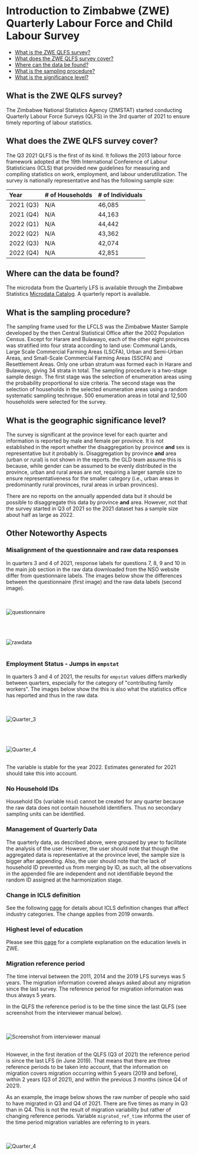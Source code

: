 # Introduction to Zimbabwe (ZWE) Quarterly Labour Force and Child Labour Survey

- [What is the ZWE QLFS survey?](#what-is-the-zwe-qlfs-survey)
- [What does the ZWE QLFS survey cover?](#what-does-the-zwe-qlfs-survey-cover)
- [Where can the data be found?](#where-can-the-data-be-found)
- [What is the sampling procedure?](#what-is-the-sampling-procedure)
- [What is the significance level?](#what-is-the-geographic-significance-level)

## What is the ZWE QLFS survey?

The Zimbabwe National Statistics Agency (ZIMSTAT) started conducting Quarterly Labour Force Surveys (QLFS) in the 3rd quarter of 2021 to ensure timely reporting of labour statistics.

## What does the ZWE QLFS survey cover?

The Q3 2021 QLFS is the first of its kind. It follows the 2013 labour force framework adopted at the 19th International Conference of Labour Statisticians (ICLS) that provided new guidelines for measuring and compiling statistics on work, employment, and labour underutilization. The survey is nationally representative and has the following sample size:


| Year   | # of Households        | # of Individuals|
| :------- | :--------                             | :--------             |
| 2021 (Q3)       | N/A    | 46,085 |
| 2021 (Q4)       | N/A    | 44,163 |
| 2022 (Q1)       | N/A    | 44,442 |
| 2022 (Q2)       | N/A    | 43,362|
| 2022 (Q3)       | N/A    | 42,074 |
| 2022 (Q4)       | N/A    | 42,851 |

## Where can the data be found?
The microdata from the Quarterly LFS is available through the Zimbabwe Statistics [Microdata Catalog](https://nada.zimstat.co.zw/index.php/catalog/central#_r=&collection=&country=&dtype=&from=2009&page=1&ps=30&sid=&sk=&sort_by=title&sort_order=&to=2015&topic=&view=s&vk=). A quarterly report is available.

## What is the sampling procedure?
The sampling frame used for the LFCLS was the Zimbabwe Master Sample developed by the then Central Statistical Office after the 2002 Population Census. Except for Harare and Bulawayo, each of the other eight provinces was stratified into four strata according to land use: Communal Lands, Large Scale Commercial Farming Areas (LSCFA), Urban and Semi-Urban Areas, and Small-Scale Commercial Farming Areas (SSCFA) and Resettlement Areas. Only one urban stratum was formed each in Harare and Bulawayo, giving 34 strata in total. The sampling procedure is a two-stage sample design. The first stage was the selection of enumeration areas using the probability proportional to size criteria. The second stage was the selection of households in the selected enumeration areas using a random systematic sampling technique. 500 enumeration areas in total and 12,500 households were selected for the survey.

## What is the geographic significance level?

The survey is significant at the province level for each quarter and information is reported by male and female per province. It is not established in the report whether the disaggregation by province **and** sex is representative but it probably is. Disaggregation by province **and** area (urban or rural) is not shown in the reports. the GLD team assume this is because, while gender can be assumed to be evenly distributed in the province, urban and rural areas are not, requiring a larger sample size to ensure representativeness for the smaller category (i.e., urban areas in predominantly rural provinces, rural areas in urban provinces).

There are no reports on the annually appended data but it should be possible to disaggregate this data by province **and** area. However, not that the survey started in Q3 of 2021 so the 2021 dataset has a sample size about half as large as 2022.

## Other Noteworthy Aspects

### Misalignment of the questionnaire and raw data responses

In quarters 3 and 4 of 2021, response labels for questions 7, 8, 9 and 10 in the main job section in the raw data downloaded from the NSO website differ from questionnaire labels. The images below show the differences between the questionnaire (first image) and the raw data labels (second image).

<br></br>
![questionnaire](utilities/image1.PNG)
<br></br>

<br></br>
![rawdata](utilities/image2.png)
<br></br>

### Employment Status - Jumps in `empstat`

In quarters 3 and 4 of 2021, the results for `empstat` values differs markedly between quarters, especially for the category of "contributing family workers". The images below show the this is also what the statistics office has reported and thus in the raw data.

<br></br>
![Quarter_3](utilities/q3_empstat.PNG)
<br></br>

<br></br>
![Quarter_4](utilities/Q4_empstat.PNG)
<br></br>

The variable is stable for the year 2022. Estimates generated for 2021 should take this into account.

### No Household IDs

Household IDs (variable `hhid`) cannot be created for any quarter because the raw data does not contain household identifiers. Thus no secondary sampling units can be identified.

### Management of Quarterly Data
The quarterly data, as described above, were grouped by year to facilitate the analysis of the user. However, the user should note that though the aggregated data is representative at the province level, the sample size is bigger after appending. Also, the user should note that the lack of household ID prevented us from merging by ID, as such, all the observations in the appended file are independent and not identifiable beyond the random ID assigned at the harmonization stage.

### Change in ICLS definition

See the following [page](../LFS/ICLS_change.md) for details about ICLS definition changes that affect industry categories. The change applies from 2019 onwards.

### Highest level of education

Please see this [page](../LFS/Education.md) for a complete explanation on the education levels in ZWE.

### Migration reference period

The time interval between the 2011, 2014 and the 2019 LFS surveys was 5 years. The migration information covered always asked about any migration since the last survey. The reference period for migration information was thus always 5 years.

In the QLFS the reference period is to be the time since the last QLFS (see screenshot from the interviewer manual below).

<br></br>
![Screenshot from interviewer manual](utilities/zwe_m3_how.png)
<br></br>

However, in the first iteration of the QLFS (Q3 of 2021) the reference period is since the last LFS (in June 2019). That means that there are three reference periods to be taken into account, that the information on migration covers migration occurring within 5 years (2019 and before), within 2 years (Q3 of 2021), and within the previous 3 months (since Q4 of 2021).

As an example, the image below shows the raw number of people who said to have migrated in Q3 and Q4 of 2021. There are five times as many in Q3 than in Q4. This is not the result of migration variability but rather of changing reference periods. Variable `migrated_ref_time` informs the user of the time period migration variables are referring to in years.

<br></br>
![Quarter_4](utilities/migrated_binary_2021.png)
<br></br>
